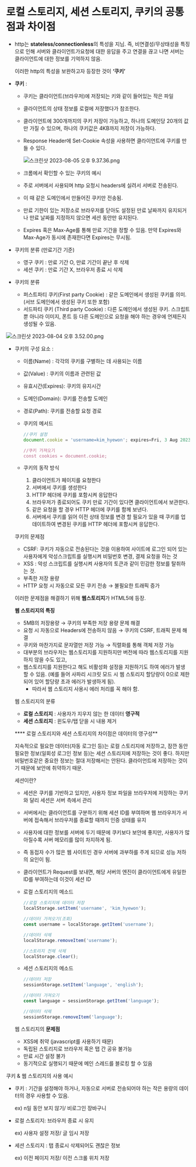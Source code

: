 # 로컬 스토리지, 세션 스토리지, 쿠키의 공통점과 차이점

- http는 **stateless/connectionless**의 특성을 지님. 즉, 비연결성/무상태성을 특징으로 인해 서버와 클라이언트가요청에 대한 응답을 주고 연결을 끊고 나면 서버는 클라이언트에 대한 정보를 기억하지 않음.
    
    이러한 http의 특성을 보완하고자 등장한 것이 **‘쿠키’**
    

- **쿠키** :
    - 쿠키는 클라이언트(브라우저)에 저장되는 키와 같이 들어있는 작은 파일
    - 클라이언트의 상태 정보를 로컬에 저장했다가 참조한다.
    - 클라이언트에 300개까지의 쿠키 저장이 가능하고, 하나의 도메인당 20개의 값만 가질 수 있으며, 하나의 쿠키값은 4KB까지 저장이 가능하다.
    - Response Header에 Set-Cookie 속성을 사용하면 클라이언트에 쿠키를 만들 수 있다.
        
        ![스크린샷 2023-08-05 오후 9.37.36.png](%E1%84%85%E1%85%A9%E1%84%8F%E1%85%A5%E1%86%AF%20%E1%84%89%E1%85%B3%E1%84%90%E1%85%A9%E1%84%85%E1%85%B5%E1%84%8C%E1%85%B5,%20%E1%84%89%E1%85%A6%E1%84%89%E1%85%A7%E1%86%AB%20%E1%84%89%E1%85%B3%E1%84%90%E1%85%A9%E1%84%85%E1%85%B5%E1%84%8C%E1%85%B5,%20%E1%84%8F%E1%85%AE%E1%84%8F%E1%85%B5%E1%84%8B%E1%85%B4%20%E1%84%80%E1%85%A9%E1%86%BC%E1%84%90%E1%85%A9%E1%86%BC%E1%84%8C%E1%85%A5%E1%86%B7%E1%84%80%E1%85%AA%2068b058cc3ad84ec1b83f9615ffdedf47/%25EC%258A%25A4%25ED%2581%25AC%25EB%25A6%25B0%25EC%2583%25B7_2023-08-05_%25EC%2598%25A4%25ED%259B%2584_9.37.36.png)
        
    - 크롬에서 확인할 수 있는 쿠키의 예시
    
    - 주로 서버에서 사용되며 http 요청시 headers에 실려서 서버로 전송된다.
    - 이 때 같은 도메인에서 만들어진 쿠키만 전송됨.
    - 만료 기한이 있는 저장소로 브라우저를 닫아도 설정된 만료 날짜까지 유지되거나 만료 날짜를 지정하지 않으면 세션 동안만 유지된다.
    - Expires 혹은 Max-Age를 통해 만료 기간을 정할 수 있음. 만약 Expires와 Max-Age가 동시에 존재한다면 Expires는 무시됨.

- 쿠키의 분류 (만료기간 기준)
    - 영구 쿠키 : 만료 기간 O, 만료 기간이 끝난 후 삭제
    - 세션 쿠키 : 만료 기간 X, 브라우저 종료 시 삭제
    

- 쿠키의 분류
    - 퍼스트파티 쿠키(First party Cookie) : 같은 도메인에서 생성된 쿠키를 의미. (서브 도메인에서 생성된 쿠키 또한 포함)
    - 서드파티 쿠키 (Third party Cookie) : 다른 도메인에서 생성된 쿠키. 스크립트 뿐 아니라 이미지, 폰트 등 다른 도메인으로 요청을 해야 하는 경우에 언제든지 생성될 수 있음.

![스크린샷 2023-08-04 오후 3.52.00.png](%E1%84%85%E1%85%A9%E1%84%8F%E1%85%A5%E1%86%AF%20%E1%84%89%E1%85%B3%E1%84%90%E1%85%A9%E1%84%85%E1%85%B5%E1%84%8C%E1%85%B5,%20%E1%84%89%E1%85%A6%E1%84%89%E1%85%A7%E1%86%AB%20%E1%84%89%E1%85%B3%E1%84%90%E1%85%A9%E1%84%85%E1%85%B5%E1%84%8C%E1%85%B5,%20%E1%84%8F%E1%85%AE%E1%84%8F%E1%85%B5%E1%84%8B%E1%85%B4%20%E1%84%80%E1%85%A9%E1%86%BC%E1%84%90%E1%85%A9%E1%86%BC%E1%84%8C%E1%85%A5%E1%86%B7%E1%84%80%E1%85%AA%2068b058cc3ad84ec1b83f9615ffdedf47/%25EC%258A%25A4%25ED%2581%25AC%25EB%25A6%25B0%25EC%2583%25B7_2023-08-04_%25EC%2598%25A4%25ED%259B%2584_3.52.00.png)

- 쿠키의 구성 요소 :
    - 이름(Name) : 각각의 쿠키를 구별하는 데 사용되는 이름
    - 값(Value) : 쿠키의 이름과 관련된 값
    - 유효시간(Expires): 쿠키의 유지시간
    - 도메인(Domain): 쿠키를 전송할 도메인
    - 경로(Path): 쿠키를 전송할 요청 경로
    
    - 쿠키의 메서드
        
        ```jsx
        //쿠키 설정
        document.cookie = 'username=kim_hyewon'; expires=Fri, 3 Aug 2023 23:59:59 UTC; path=/';
        
        //쿠키 가져오기
        const cookies = document.cookie;
        ```
        
    - 쿠키의 동작 방식
        1. 클라이언트가 페이지를 요청한다
        2. 서버에서 쿠키를 생성한다
        3. HTTP 헤더에 쿠키를 포함시켜 응답한다
        4. 브라우저가 종료되어도 쿠키 만료 기간이 있다면 클라이언트에서 보관한다.
        5. 같은 요청을 할 경우 HTTP 헤더에 쿠키를 함께 보낸다.
        6. 서버에서 쿠키를 읽어 이전 상태 정보를 변경 할 필요가 있을 때 쿠키를 업데이트하여 변경된 쿠키를 HTTP 헤더에 포함시켜 응답한다. 
    
    쿠키의 문제점 
    
    - CSRF: 쿠키가 자동으로 전송된다는 것을 이용하여 사이트에 로그인 되어 있는 사용자에게 악성스크립트를 실행시켜 비밀번호 변경, 결제 요청을 하는 것
    - XSS : 악성 스크립트를 실행시켜 사용자의 토큰과 같이 민감한 정보를 탈취하는 것.
    - 부족한 저장 용량
    - HTTP 요청 시 자동으로 모든 쿠키 전송  → 불필요한 트래픽 증가
    
    이러한 문제점을 해결하기 위해 **웹스토리지**가 HTML5에 등장.
    
    **웹 스토리지의 특징**
    
    - 5MB의 저장용량 → 쿠키의 부족한 저장 용량 문제 해결
    - 요청 시 자동으로 Headers에 전송하지 않음 → 쿠키의 CSRF, 트래픽 문제 해결
    - 쿠키와 마찬가지로 문자열만 저장 가능 → 직렬화를 통해 객체 저장 가능
    - 대부분의 브라우저는 웹스토리지를 지원하지만 버전에 따라 웹스토리지를 지원하지 않을 수도 있고,
    - 웹스토리지를 지원한다고 해도 비활성화 설정을 지원하기도 하여 에러가 발생할 수 있음. (예를 들어 사파리 시크릿 모드 시 웹 스토리지 할당량이 0으로 제한되어 있어 할당량 초과 에러가 발생하게 됨).
        - 따라서 웹 스토리지 사용시 에러 처리를 꼭 해야 함.
    
    웹 스토리지의 분류
    
    - **로컬 스토리지** : 사용자가 지우지 않는 한 데이터 **영구적**
    - **세션 스토리지** : 윈도우/탭 닫을 시 내용 제거
    
    **** 로컬 스토리지와 세션 스토리지의 차이점은 데이터의 영구성**
    
    지속적으로 필요한 데이터(자동 로그인 등)는 로컬 스토리지에 저장하고, 잠깐 동안 필요한 정보(일회성 로그인 정보 등)는 세션 스토리지에 저장하는 것이 좋다. 하지만 비밀번호같은 중요한 정보는 절대 저장해서는 안된다. 클라이언트에 저장하는 것이기 때문에 보안에 취약하기 때문.
    
    세션이란?
    
    - 세션은 쿠키를 기반하고 있지만, 사용자 정보 파일을 브라우저에 저장하는 쿠키와 달리 세션은 서버 측에서 관리
    - 서버에서는 클라이언트를 구분하기 위해 세션 ID를 부여하며 웹 브라우저가 서버에 접속해서 브라우저를 종료할 때까지 인증 상태를 유지
    - 사용자에 대한 정보를 서버에 두기 때문에 쿠키보다 보안에 좋지만, 사용자가 많아질수록 서버 메모리를 많이 차지하게 됨.
    - 즉 동접자 수가 많은 웹 사이트인 경우 서버에 과부하를 주게 되므로 성능 저하의 요인이 됨.
    - 클라이언트가 Request를 보내면, 해당 서버의 엔진이 클라이언트에게 유일한 ID를 부여하는데 이것이 세션 ID
    
    - 로컬 스토리지의 메소드
        
        ```jsx
        //로컬 스토리지에 데이터 저장
        localStorage.setItem('username', 'kim_hyewon');
        
        //데이터 가져오기(조회)
        const username = localStorage.getItem('username');
        
        //데이터 삭제
        localStorage.removeItem('username');
        
        //스토리지 전체 삭제
        localStorage.clear();
        ```
        
    - 세션 스토리지의 메소드
        
        ```jsx
        //데이터 저장
        sessionStorage.setItem('language', 'english');
        
        //데이터 가져오기
        const language = sessionStorage.getItem('language');
        
        //데이터 삭제
        sessionStorage.removeItem('language');
        ```
        
    
    웹 스토리지의 **문제점**
    
    - XSS에 취약 (javascript를 사용하기 때문)
    - 독립된 스토리지로 브라우저 혹은 탭 간 공유 불가능
    - 만료 시간 설정 불가
    - 동기적으로 실행되기 때문에 메인 스레드를 블로킹 할 수 있음
    

쿠키 & 웹 스토리지의 사용 예시

- 쿠키 : 기간을 설정해야 하거나, 자동으로 서버로 전송되어야 하는 작은 용량의 데이터의 경우 사용할 수 있음.
    
    ex) n일 동안 보지 않기/ 비로그인 장바구니
    

- 로컬 스토리지: 브라우저 종료 시 유지
    
    ex) 사용자 설정 저장/ 글 임시 저장
    
- 세션 스토리지 : 탭 종료시 삭제되어도 괜찮은 정보
    
    ex) 이전 페이지 저장/ 이전 스크롤 위치 저장
